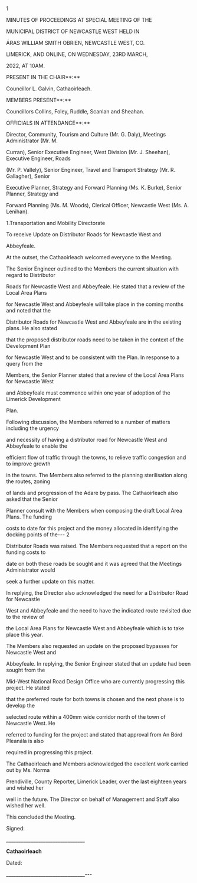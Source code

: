 1

MINUTES OF PROCEEDINGS AT SPECIAL MEETING OF THE

MUNICIPAL DISTRICT OF NEWCASTLE WEST HELD IN

ÁRAS WILLIAM SMITH OBRIEN, NEWCASTLE WEST, CO.

LIMERICK, AND ONLINE, ON WEDNESDAY, 23RD MARCH,

2022, AT 10AM.

PRESENT IN THE CHAIR**:**

Councillor L. Galvin, Cathaoirleach.

MEMBERS PRESENT**:**

Councillors Collins, Foley, Ruddle, Scanlan and Sheahan.

OFFICIALS IN ATTENDANCE**:**

Director, Community, Tourism and Culture (Mr. G. Daly), Meetings Administrator (Mr. M.

Curran), Senior Executive Engineer, West Division (Mr. J. Sheehan), Executive Engineer, Roads

(Mr. P. Vallely), Senior Engineer, Travel and Transport Strategy (Mr. R. Gallagher), Senior

Executive Planner, Strategy and Forward Planning (Ms. K. Burke), Senior Planner, Strategy and

Forward Planning (Ms. M. Woods), Clerical Officer, Newcastle West (Ms. A. Lenihan).

1.Transportation and Mobility Directorate

To receive Update on Distributor Roads for Newcastle West and

Abbeyfeale.

At the outset, the Cathaoirleach welcomed everyone to the Meeting.

The Senior Engineer outlined to the Members the current situation with regard to Distributor

Roads for Newcastle West and Abbeyfeale. He stated that a review of the Local Area Plans

for Newcastle West and Abbeyfeale will take place in the coming months and noted that the

Distributor Roads for Newcastle West and Abbeyfeale are in the existing plans. He also stated

that the proposed distributor roads need to be taken in the context of the Development Plan

for Newcastle West and to be consistent with the Plan. In response to a query from the

Members, the Senior Planner stated that a review of the Local Area Plans for Newcastle West

and Abbeyfeale must commence within one year of adoption of the Limerick Development

Plan.

Following discussion, the Members referred to a number of matters including the urgency

and necessity of having a distributor road for Newcastle West and Abbeyfeale to enable the

efficient flow of traffic through the towns, to relieve traffic congestion and to improve growth

in the towns. The Members also referred to the planning sterilisation along the routes, zoning

of lands and progression of the Adare by pass. The Cathaoirleach also asked that the Senior

Planner consult with the Members when composing the draft Local Area Plans. The funding

costs to date for this project and the money allocated in identifying the docking points of the---
2

Distributor Roads was raised. The Members requested that a report on the funding costs to

date on both these roads be sought and it was agreed that the Meetings Administrator would

seek a further update on this matter.

In replying, the Director also acknowledged the need for a Distributor Road for Newcastle

West and Abbeyfeale and the need to have the indicated route revisited due to the review of

the Local Area Plans for Newcastle West and Abbeyfeale which is to take place this year.

The Members also requested an update on the proposed bypasses for Newcastle West and

Abbeyfeale. In replying, the Senior Engineer stated that an update had been sought from the

Mid-West National Road Design Office who are currently progressing this project. He stated

that the preferred route for both towns is chosen and the next phase is to develop the

selected route within a 400mm wide corridor north of the town of Newcastle West. He

referred to funding for the project and stated that approval from An Bórd Pleanála is also

required in progressing this project.

The Cathaoirleach and Members acknowledged the excellent work carried out by Ms. Norma

Prendiville, County Reporter, Limerick Leader, over the last eighteen years and wished her

well in the future. The Director on behalf of Management and Staff also wished her well.

This concluded the Meeting.

Signed:

**\_\_\_\_\_\_\_\_\_\_\_\_\_\_\_\_\_\_\_\_\_\_\_\_\_\_\_\_\_\_\_\_**

**Cathaoirleach**

Dated:

**\_\_\_\_\_\_\_\_\_\_\_\_\_\_\_\_\_\_\_\_\_\_\_\_\_\_\_\_\_\_\_\_**---
